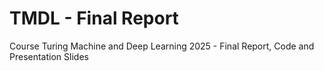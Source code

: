 # TMDL - Final Report
Course Turing Machine and Deep Learning 2025 - Final Report, Code and Presentation Slides
